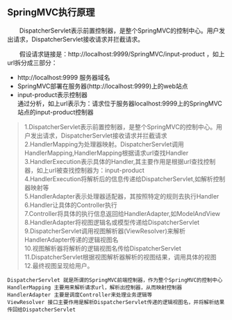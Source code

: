 <h2>SpringMVC执行原理</h2>
　　DispatcherServlet表示前置控制器，是整个SpringMVC的控制中心。用户发出请求，DispatcherServlet接收请求并拦截请求。

　　假设请求链接是：http://localhost:9999/SpringMVC/input-product  ，如上url拆分成三部分：  
* http://localhost:9999 服务器域名  
* SpringMVC部署在服务器(http://localhost:9999)上的web站点  
* input-product表示控制器  
通过分析，如上url表示为：请求位于服务器localhost:9999上的SpringMVC站点的input-product控制器  
> 1.DispatcherServlet表示前置控制器，是整个SpringMVC的控制中心。用户发出请求，DispatcherServlet接收请求并拦截请求  
2.HandlerMapping为处理器映射。DispatcherServlet调用HandlerMapping,HandlerMapping根据请求url查找Handler  
3.HandlerExecution表示具体的Handler,其主要作用是根据url查找控制器，如上url被查找控制器为：input-product  
4.HandlerExecution将解析后的信息传递给DispatcherServlet,如解析控制器映射等  
5.HandlerAdapter表示处理器适配器，其按照特定的规则去执行Handler  
6.Handler让具体的Controller执行  
7.Controller将具体的执行信息返回给HandlerAdapter,如ModelAndView  
8.HandlerAdapter将视图逻辑名或模型传递给DispatcherServlet  
9.DispatcherServlet调用视图解析器(ViewResolver)来解析HandlerAdapter传递的逻辑视图名  
10.视图解析器将解析的逻辑视图名传给DispatcherServlet  
11.DispatcherServlet根据视图解析器解析的视图结果，调用具体的视图  
12.最终视图呈现给用户。

`DispatcherServlet 就是所谓的SpringMVC前端控制器，作为整个SpringMVC的控制中心`  
`HandlerMapping 主要用来解析请求url，解析出控制器，从而映射控制器`  
`HandlerAdapter 主要是调度Controller来处理业务逻辑等`  
`ViewResolver 接口主要作用是解析DispatcherServlet传递的逻辑视图名，并将解析结果传回给DispatcherServlet`


